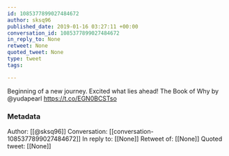 ```yaml
---
id: 1085377899027484672
author: sksq96
published_date: 2019-01-16 03:27:11 +00:00
conversation_id: 1085377899027484672
in_reply_to: None
retweet: None
quoted_tweet: None
type: tweet
tags:

---
```


Beginning of a new journey. Excited what lies ahead! The Book of Why by @yudapearl https://t.co/EGN0BCSTso

### Metadata

Author: [[@sksq96]]
Conversation: [[conversation-1085377899027484672]]
In reply to: [[None]]
Retweet of: [[None]]
Quoted tweet: [[None]]

